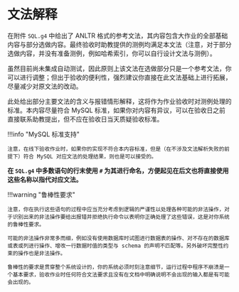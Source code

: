 # 文法解释

在附件 `SQL.g4` 中给出了 ANLTR 格式的参考文法，其内容包含大作业的全部基础内容与部分选做内容。最终验收时助教提供的测例均满足本文法（注意，对于部分选做内容，并没有准备测例，例如哈希索引，你可以自行设计文法与测例）。

虽然目前尚未集成自动测试，因此原则上该文法在选做部分只是一个参考文法，你可以进行调整；但出于验收的便利性，强烈建议你直接在此文法基础上进行拓展，尽量减少对原文法的改动。

此处给出部分主要文法的含义与报错情形解释，这将作为作业验收时对测例处理的标准。本内容尽量符合 MySQL 标准，如果你对内容有异议，可以在验收日之前直接联系助教提出，但不应在验收日当天质疑验收标准。

!!!info "MySQL 标准支持"

    注意，在线下验收作业时，如果你的实现不符合本内容标准，但是（在不涉及文法解析失败的前提下）符合 MySQL 对应文法的处理结果，则也是可以接受的。

**在 `SQL.g4` 中多数语句的行末使用 `#` 为其进行命名，方便起见在后文也将直接使用这些名称以指代对应文法。**


!!!warning "鲁棒性要求"

    注意，你在执行这些语句的过程中应当充分考虑到逻辑的严谨性以处理各种可能的非法操作，对于识别出来的非法操作要给出报错并拒绝执行命令以表明你正确处理了这些错误，这是对你系统的鲁棒性要求。

    可能的非法操作非常多而细，例如没有使用数据库时试图进行数据表的操作、对不存在的数据库或表或列进行操作、增改一行数据时值的类型与 schema 的声明不匹配等。另外破坏完整性约束的操作也是非法操作。

    鲁棒性的要求是贯穿整个系统设计的，你的系统必须时刻注意细节，运行过程中程序不崩溃是一个基本要求，验收作业时任何符合文法要求且没有在文档中明确说明不会出现的输入都是有可能会出现的。

